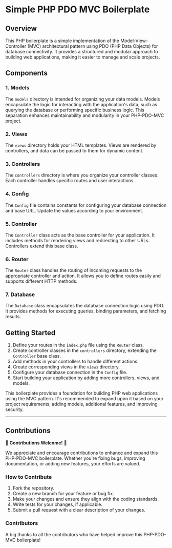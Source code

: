 # Simple PHP PDO MVC Boilerplate

## Overview

This PHP boilerplate is a simple implementation of the Model-View-Controller (MVC) architectural pattern using PDO (PHP Data Objects) for database connectivity. It provides a structured and modular approach to building web applications, making it easier to manage and scale projects.

## Components

### 1. Models

The `models` directory is intended for organizing your data models. Models encapsulate the logic for interacting with the application's data, such as querying the database or performing specific business logic. This separation enhances maintainability and modularity in your PHP-PDO-MVC project.

### 2. Views

The `views` directory holds your HTML templates. Views are rendered by controllers, and data can be passed to them for dynamic content.

### 3. Controllers

The `controllers` directory is where you organize your controller classes. Each controller handles specific routes and user interactions.

### 4. Config

The `Config` file contains constants for configuring your database connection and base URL. Update the values according to your environment.

### 5. Controller

The `Controller` class acts as the base controller for your application. It includes methods for rendering views and redirecting to other URLs. Controllers extend this base class.

### 6. Router

The `Router` class handles the routing of incoming requests to the appropriate controller and action. It allows you to define routes easily and supports different HTTP methods.

### 7. Database

The `Database` class encapsulates the database connection logic using PDO. It provides methods for executing queries, binding parameters, and fetching results.

## Getting Started

1. Define your routes in the `index.php` file using the `Router` class.
2. Create controller classes in the `controllers` directory, extending the `Controller` base class.
3. Add methods in your controllers to handle different actions.
4. Create corresponding views in the `views` directory.
5. Configure your database connection in the `Config` file.
6. Start building your application by adding more controllers, views, and models.

This boilerplate provides a foundation for building PHP web applications using the MVC pattern. It's recommended to expand upon it based on your project requirements, adding models, additional features, and improving security.

---

## Contributions

🎉 **Contributions Welcome!** 🎉

We appreciate and encourage contributions to enhance and expand this PHP-PDO-MVC boilerplate. Whether you're fixing bugs, improving documentation, or adding new features, your efforts are valued.

### How to Contribute
1. Fork the repository.
2. Create a new branch for your feature or bug fix.
3. Make your changes and ensure they align with the coding standards.
4. Write tests for your changes, if applicable.
5. Submit a pull request with a clear description of your changes.

### Contributors
A big thanks to all the contributors who have helped improve this PHP-PDO-MVC boilerplate!
